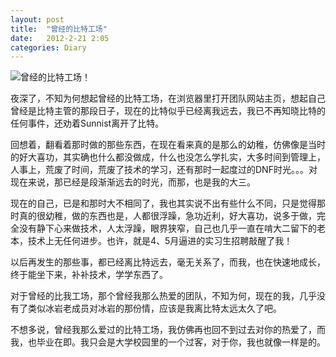 ```yaml
---
layout: post
title:  "曾经的比特工场"
date:   2012-2-21 2:05
categories: Diary
---
```


![曾经的比特工场！](https://i.imgur.com/eibiC4c.png)

夜深了，不知为何想起曾经的比特工场，在浏览器里打开团队网站主页，想起自己曾经是比特主管的那段日子，现在的比特似乎已经离我远去，我已不再知晓比特的任何事件，还劝着Sunnist离开了比特。

回想着，翻看着那时做的那些东西，在现在看来真的是那么的幼稚，仿佛像是当时的好大喜功，其实确也什么都没做成，什么也没怎么学扎实，大多时间到管理上，人事上，荒废了时间，荒废了技术的学习，还有那时一起度过的DNF时光。。。对现在来说，那已经是段渐渐远去的时光，而那，也是我的大三。

现在的自己，已是和那时大不相同了，我也其实说不出有些什么不同，只是觉得那时真的很幼稚，做的东西也是，人都很浮躁，急功近利，好大喜功，说多于做，完全没有静下心来做技术，人太浮躁，眼界狭窄，自己也几乎一直在啃大二留下的老本，技术上无任何进步。也许，就是4、5月逼进的实习生招聘敲醒了我！

以后再发生的那些事，都已经离比特远去，毫无关系了，而我，也在快速地成长，终于能坐下来，补补技术，学学东西了。

对于曾经的比我工场，那个曾经我那么热爱的团队，不知为何，现在的我，几乎没有了类似冰岩老成员对冰岩的那份情，应该是我离比特太远太久了吧。

不想多说，曾经我那么爱过的比特工场，我仿佛再也回不到过去对你的热爱了，而我，也毕业在即。我只会是大学校园里的一个过客，对于你，我也就像一样是的。
